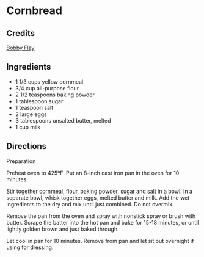 # Cornbread

## Credits

[Bobby Flay](https://www.today.com/recipes/bobby-flay-s-cast-iron-skillet-cornbread-recipe-t104141)

## Ingredients

- 1 1/3 cups yellow cornmeal
- 3/4 cup all-purpose flour
- 2 1/2 teaspoons baking powder
- 1 tablespoon sugar
- 1 teaspoon salt
- 2 large eggs
- 3 tablespoons unsalted butter, melted
- 1 cup milk

## Directions

Preparation

Preheat oven to 425ºF. Put an 8-inch cast iron pan in the oven for 10 minutes.

Stir together cornmeal, flour, baking powder, sugar and salt in a bowl. In a
separate bowl, whisk together eggs, melted butter and milk. Add the wet
ingredients to the dry and mix until just combined. Do not overmix.

Remove the pan from the oven and spray with nonstick spray or brush with
butter. Scrape the batter into the hot pan and bake for 15-18 minutes, or until
lightly golden brown and just baked through.

Let cool in pan for 10 minutes. Remove from pan and let sit out overnight if
using for dressing.
